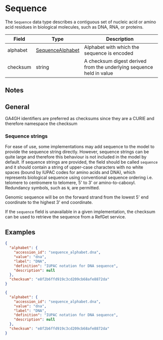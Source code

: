 # Sequence
The `Sequence` data type describes a contiguous set of nucleic acid or amino acid residues in biological molecules, such as DNA, RNA, or proteins.

| Field     | Type                                           | Description |
|-----------|------------------------------------------------|-------------|
| alphabet  | [SequenceAlphabet](./sequence_alphabet.md)     | Alphabet with which the sequence is encoded
| checksum  | string                                         | A checksum digest derived from the underlying sequence held in value


## Notes

## General

GA4GH identifiers are preferred as checksums since they are a CURIE and therefore namespace the checksum


### Sequence strings

For ease of use, some implementations may add sequence to the model to provide the sequence string directly. However, sequence strings can be quite large and therefore this behaviour is not included in the model by default.  If sequence strings are provided, the field should be called `sequence` and it should contain a string of upper-case characters with no white spaces (bound by IUPAC codes for amino acids and DNA), which represents biological sequence using conventional sequence ordering i.e. telomere to centromere to telomere, 5' to 3' or amino-to-caboxyl. Redundancy symbols, such as `N`, are permitted.  

Genomic sequence will be on the forward strand from the lowest 5' end coordinate to the highest 3' end coordinate.

If the `sequence` field is unavailable in a given implementation, the checksum can be used to retrieve the sequence from a RefGet service.


## Examples

```json
{
  "alphabet": {
    "accession_id": "sequence_alphabet.dna",
    "value": "dna",
    "label": "DNA",
    "definition": "IUPAC notation for DNA sequence",
    "description": null
  },
  "checksum": "e8f2b6ffd919c3cd209cb68afe8872da"
}
```

```json
{
  "alphabet": {
    "accession_id": "sequence_alphabet.dna",
    "value": "dna",
    "label": "DNA",
    "definition": "IUPAC notation for DNA sequence",
    "description": null
  },
  "checksum": "e8f2b6ffd919c3cd209cb68afe8872da"
}
